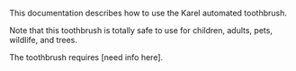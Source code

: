 This documentation describes how to use the Karel automated toothbrush.

Note that this toothbrush is totally safe to use for children, adults, pets, wildlife, and trees.

The toothbrush requires [need info here].